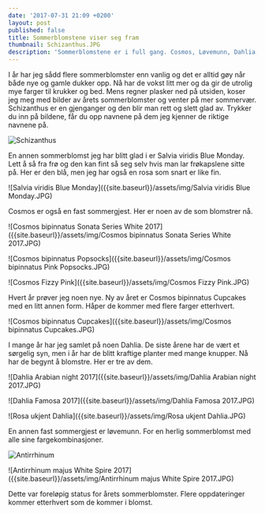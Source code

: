 ```yaml
---
date: '2017-07-31 21:09 +0200'
layout: post
published: false
title: Sommerblomstene viser seg fram
thumbnail: Schizanthus.JPG
description: 'Sommerblomstene er i full gang. Cosmos, Løvemunn, Dahlia, Schizanthus'
---
```


I år har jeg sådd flere sommerblomster enn vanlig og det er alltid gøy når både nye og gamle dukker opp. Nå har de vokst litt mer og da gir de utrolig mye farger til krukker og bed. Mens regner plasker ned på utsiden, koser jeg meg med bilder av årets sommerblomster og venter på mer sommervær. Schizanthus er en gjenganger og den blir man rett og slett glad av. Trykker du inn på bildene, får du opp navnene på dem jeg kjenner de riktige navnene på.

![Schizanthus]({{site.baseurl}}/assets/img/Schizanthus.JPG)

En annen sommerblomst jeg har blitt glad i er Salvia viridis Blue Monday. Lett å så fra frø og den kan fint så seg selv hvis man lar frøkapslene sitte på. Her er den blå, men jeg har også en rosa som snart er like fin. 

![Salvia viridis Blue Monday]({{site.baseurl}}/assets/img/Salvia viridis Blue Monday.JPG)

<!--more-->

Cosmos er også en fast sommergjest. Her er noen av de som blomstrer nå.

![Cosmos bipinnatus Sonata Series White 2017]({{site.baseurl}}/assets/img/Cosmos bipinnatus Sonata Series White 2017.JPG)

![Cosmos bipinnatus Popsocks]({{site.baseurl}}/assets/img/Cosmos bipinnatus Pink Popsocks.JPG)

![Cosmos Fizzy Pink]({{site.baseurl}}/assets/img/Cosmos Fizzy Pink.JPG)

Hvert år prøver jeg noen nye. Ny av året er Cosmos bipinnatus Cupcakes med en litt annen form. Håper de kommer med flere farger etterhvert.

![Cosmos bipinnatus Cupcakes]({{site.baseurl}}/assets/img/Cosmos bipinnatus Cupcakes.JPG)

I mange år har jeg samlet på noen Dahlia. De siste årene har de vært et sørgelig syn, men i år har de blitt kraftige planter med mange knupper. Nå har de begynt å blomstre. Her er tre av dem.

![Dahlia Arabian night 2017]({{site.baseurl}}/assets/img/Dahlia Arabian night 2017.JPG)

![Dahlia Famosa 2017]({{site.baseurl}}/assets/img/Dahlia Famosa 2017.JPG)

![Rosa ukjent Dahlia]({{site.baseurl}}/assets/img/Rosa ukjent Dahlia.JPG)

En annen fast sommergjest er løvemunn. For en herlig sommerblomst med alle sine fargekombinasjoner. 

![Antirrhinum]({{site.baseurl}}/assets/img/Antirrhinum.JPG)

![Antirrhinum majus White Spire 2017]({{site.baseurl}}/assets/img/Antirrhinum majus White Spire 2017.JPG)

Dette var foreløpig status for årets sommerblomster. Flere oppdateringer kommer etterhvert som de kommer i blomst.




